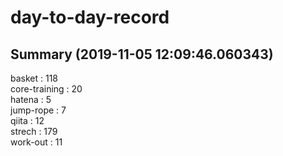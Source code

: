 # day-to-day-record  
## Summary  (2019-11-05 12:09:46.060343)  
basket : 118  
core-training : 20  
hatena : 5  
jump-rope : 7  
qiita : 12  
strech : 179  
work-out : 11  
